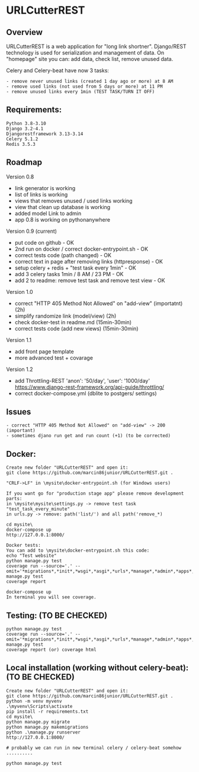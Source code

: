 URLCutterREST
=============

Overview
--------

URLCutterREST is a web application for "long link shortner". 
Django/REST technology is used for serialization and management of data.
On "homepage" site you can: add data, check list, remove unused data.

Celery and Celery-beat have now 3 tasks:

	- remove never unused links (created 1 day ago or more) at 8 AM
	- remove used links (not used from 5 days or more) at 11 PM
	- remove unused links every 1min (TEST TASK/TURN IT OFF)

Requirements:
-------------

	Python 3.8-3.10
	Django 3.2-4.1
	Djangorestframework 3.13-3.14
	Celery 5.1.2
	Redis 3.5.3


Roadmap
-------

Version 0.8
- link generator is working
- list of links is working
- views that removes unused / used links working
- view that clean up database is working
- added model Link to admin
- app 0.8 is working on pythonanywhere

Version 0.9 (current)
- put code on github - OK
- 2nd run on docker / correct docker-entrypoint.sh - OK
- correct tests code (path changed) - OK
- correct text in page after removing links (httpresponse) - OK
- setup celery + redis + "test task every 1min" - OK
- add 3 celery tasks  1min / 8 AM / 23 PM - OK
- add 2 to readme: remove test task and remove test view - OK

Version 1.0
- correct "HTTP 405 Method Not Allowed" on "add-view" (importatnt) (2h)
- simplify randomize link (model/view) (2h)
- check docker-test in readme.md (15min-30min)
- correct tests code (add new views) (15min-30min)

Version 1.1
- add front page template
- more advanced test + covarage

Version 1.2
- add Throttling-REST 'anon': '50/day', 'user': '1000/day'
https://www.django-rest-framework.org/api-guide/throttling/
- correct docker-compose.yml (dblite to postgers/ settings)

Issues
------

    - correct "HTTP 405 Method Not Allowed" on "add-view" -> 200 (important)
	- sometimes djano run get and run count (+1) (to be corrected)

Docker:
-------

	Create new folder "URLCutterREST" and open it:
	git clone https://github.com/marcin86junior/URLCutterREST.git .

	"CRLF->LF" in \mysite\docker-entrypoint.sh (for Windows users)   

	If you want go for "production stage app" please remove development parts:
	in \mysite\mysite\settings.py -> remove test task "test_task_every_minute"
	in urls.py -> remove: path('list/') and all path('remove_*)
	
	cd mysite\
	docker-compose up
	http://127.0.0.1:8000/

	Docker tests:
	You can add to \mysite\docker-entrypoint.sh this code:
	echo "Test website"
	python manage.py test
	coverage run --source='.' --omit='*migrations*,*init*,*wsgi*,*asgi*,*urls*,*manage*,*admin*,*apps*,*settings*,*test*,*seriali*' manage.py test
	coverage report
	
	docker-compose up
	In terminal you will see coverage.

Testing: (TO BE CHECKED)
--------

	python manage.py test
	coverage run --source='.' --omit='*migrations*,*init*,*wsgi*,*asgi*,*urls*,*manage*,*admin*,*apps*,*settings*,*test*,*seriali*' manage.py test
	coverage report (or) coverage html

Local installation (working without celery-beat): (TO BE CHECKED)
-------------

	Create new folder "URLCutterREST" and open it:
	git clone https://github.com/marcin86junior/URLCutterREST.git .
	python -m venv myvenv
	.\myvenv\Scripts\activate
	pip install -r requirements.txt
	cd mysite\
	python manage.py migrate
	python manage.py makemigrations
	python .\manage.py runserver
	http://127.0.0.1:8000/

	# probably we can run in new terminal celery / celery-beat somehow
	..........

	python manage.py test

